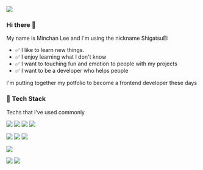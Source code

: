 <p>
  <a href="mailto:shigatsu970704@gmail.com" target="_blank"><img src="https://img.shields.io/badge/shigatsu970704@gmail.com-EA4335?style=flat-square&logo=Gmail&logoColor=white"/></a>
</p>

### Hi there 👋

My name is Minchan Lee and I'm using the nickname ShigatsuEl

- ✅ I like to learn new things.
- ✅ I enjoy learning what I don't know
- ✅ I want to touching fun and emotion to people with my projects
- ✅ I want to be a developer who helps people

I'm putting together my potfolio to become a frontend developer these days

### 💪 Tech Stack

<p>Techs that i've used commonly</p>

<p>
  <img src="https://img.shields.io/badge/HTML-E34F26?style=flat-square&logo=HTML5&logoColor=white"/>
  <img src="https://img.shields.io/badge/CSS-1572B6?style=flat-square&logo=CSS3&logoColor=white"/>
  <img src="https://img.shields.io/badge/JavaScript-F7DF1E?style=flat-square&logo=JavaScript&logoColor=000080"/>
  <img src="https://img.shields.io/badge/TypeScript-3178C6?style=flat-square&logo=TypeScript&logoColor=white"/>
</p>
<p>
  <img src="https://img.shields.io/badge/React-61DAFB?style=flat-square&logo=React&logoColor=black"/> 
  <img src="https://img.shields.io/badge/Node.js-76D04B?style=flat-square&logo=Node.js&logoColor=white"/>
  <img src="https://img.shields.io/badge/Nest.js-E0234E?style=flat-square&logo=Nestjs&logoColor=white"/>
</p>
<p>
  <img src="https://img.shields.io/badge/Git-F05032?style=flat-square&logo=Git&logoColor=white"/> 
</p>

<div>
    <img align=top src="https://github-readme-stats.vercel.app/api/top-langs/?username=ShigatsuEl&layout=compact&exclude_repo=tsuber-eats-frontend,shigatsubnb-clone"/>
    <img align=top src="https://github-readme-stats.vercel.app/api?username=ShigatsuEl&show_icons=true&theme=radical"/>
<div>
